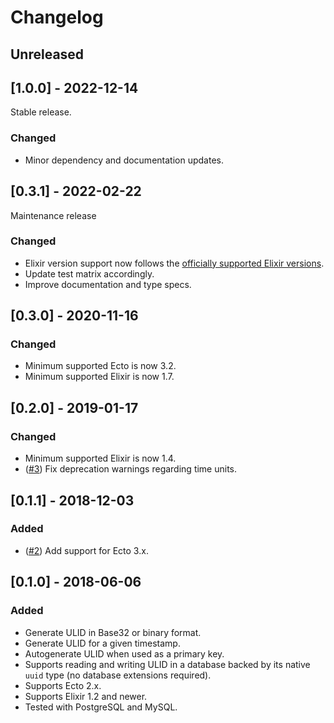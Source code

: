 # Changelog

## Unreleased

## [1.0.0] - 2022-12-14

Stable release.

### Changed

- Minor dependency and documentation updates.

## [0.3.1] - 2022-02-22

Maintenance release

### Changed

- Elixir version support now follows the
  [officially supported Elixir versions](https://hexdocs.pm/elixir/1.13/compatibility-and-deprecations.html).
- Update test matrix accordingly.
- Improve documentation and type specs.

## [0.3.0] - 2020-11-16

### Changed

- Minimum supported Ecto is now 3.2.
- Minimum supported Elixir is now 1.7.

## [0.2.0] - 2019-01-17

### Changed

- Minimum supported Elixir is now 1.4.
- ([#3](https://github.com/TheRealReal/ecto-ulid/pull/3))
  Fix deprecation warnings regarding time units.

## [0.1.1] - 2018-12-03

### Added

- ([#2](https://github.com/TheRealReal/ecto-ulid/pull/2))
  Add support for Ecto 3.x.

## [0.1.0] - 2018-06-06

### Added

- Generate ULID in Base32 or binary format.
- Generate ULID for a given timestamp.
- Autogenerate ULID when used as a primary key.
- Supports reading and writing ULID in a database backed by its native `uuid` type (no database
  extensions required).
- Supports Ecto 2.x.
- Supports Elixir 1.2 and newer.
- Tested with PostgreSQL and MySQL.
